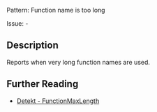 Pattern: Function name is too long

Issue: -

## Description

Reports when very long function names are used.

## Further Reading

* [Detekt - FunctionMaxLength](https://detekt.github.io/detekt/naming.html#functionmaxlength)